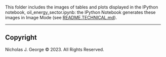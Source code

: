 This folder includes the images of tables and plots displayed in the IPython notebook, oil_energy_sector.ipynb: the IPython Notebook generates these images in Image Mode (see [README.TECHNICAL.md](./README.TECHNICAL.md)).

----

## Copyright

Nicholas J. George © 2023. All Rights Reserved.
